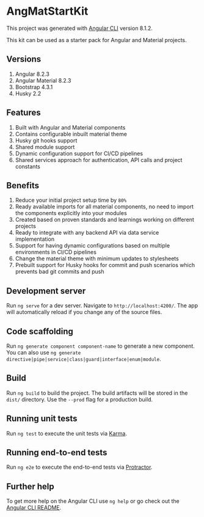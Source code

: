 # AngMatStartKit

This project was generated with [Angular CLI](https://github.com/angular/angular-cli) version 8.1.2.

This kit can be used as a starter pack for Angular and Material projects.

## Versions

1. Angular 8.2.3
2. Angular Material 8.2.3
3. Bootstrap 4.3.1
4. Husky 2.2

## Features

1. Built with Angular and Material components
2. Contains configurable inbuilt material theme
3. Husky git hooks support
4. Shared module support
5. Dynamic configuration support for CI/CD pipelines
6. Shared services approach for authentication, API calls and project constants

## Benefits

1. Reduce your initial project setup time by `80%`
2. Ready available imports for all material components, no need to import the components explicitly into your modules
3. Created based on proven standards and learnings working on different projects
4. Ready to integrate with any backend API via data service implementation
5. Support for having dynamic configurations based on multiple environments in CI/CD pipelines
6. Change the material theme with minimum updates to stylesheets
7. Prebuilt support for Husky hooks for commit and push scenarios which prevents bad git commits and push

## Development server

Run `ng serve` for a dev server. Navigate to `http://localhost:4200/`. The app will automatically reload if you change any of the source files.

## Code scaffolding

Run `ng generate component component-name` to generate a new component. You can also use `ng generate directive|pipe|service|class|guard|interface|enum|module`.

## Build

Run `ng build` to build the project. The build artifacts will be stored in the `dist/` directory. Use the `--prod` flag for a production build.

## Running unit tests

Run `ng test` to execute the unit tests via [Karma](https://karma-runner.github.io).

## Running end-to-end tests

Run `ng e2e` to execute the end-to-end tests via [Protractor](http://www.protractortest.org/).

## Further help

To get more help on the Angular CLI use `ng help` or go check out the [Angular CLI README](https://github.com/angular/angular-cli/blob/master/README.md).
